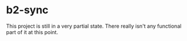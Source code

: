 # b2-sync

This project is still in a very partial state. There really isn't any functional part of it at this point.